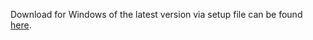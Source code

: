 Download for Windows of the latest version via setup file can be found [here](https://github.com/jgaik/youtubedownloader/raw/master/win_setup.exe).

